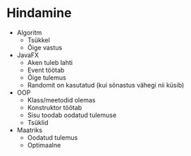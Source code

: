 
# Hindamine

* Algoritm
    * Tsükkel
    * Õige vastus
* JavaFX
    * Aken tuleb lahti
    * Event töötab
    * Õige tulemus
    * Randomit on kasutatud (kui sõnastus vähegi nii küsib)
* OOP
    * Klass/meetodid olemas
    * Konstruktor töötab
    * Sisu toodab oodatud tulemuse
    * Tsüklid
* Maatriks
    * Oodatud tulemus
    * Optimaalne
